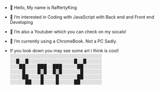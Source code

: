 - 👋 Hello, My name is RaffertyKing
- 👀 I’m interested in Coding with JavaScript with Back end and Front end Developing
- 👀 I’m also a Youtuber which you can check on my socals!
- 🌱 I’m currently using a ChromeBook. Not a PC Sadly.

- If you look down you may see some art i think is cool!
░░░░░░░░░░░░░░░░░░░░░░░░░░░░░░
░░█░░█░░░░░░░░░░░░░░░█░░█░░░░░
░░░██░░░░███░░███░░░░░██░░░░░░
░░░░█░░░░█▒█░░█▒█░░░░░░█░░░░░░
░░░░██░░░░█░░░░█░░░░░░██░░░░░░
░░░░░██░░░█░░░░█░░░░░██░░░░░░░
